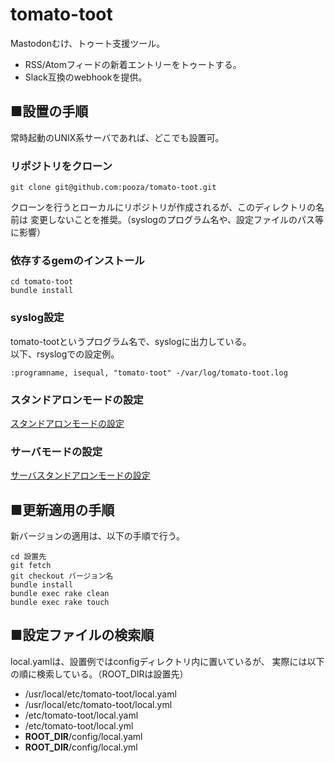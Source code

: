 # tomato-toot

Mastodonむけ、トゥート支援ツール。

- RSS/Atomフィードの新着エントリーをトゥートする。
- Slack互換のwebhookを提供。

## ■設置の手順

常時起動のUNIX系サーバであれば、どこでも設置可。

### リポジトリをクローン

```
git clone git@github.com:pooza/tomato-toot.git
```

クローンを行うとローカルにリポジトリが作成されるが、このディレクトリの名前は
変更しないことを推奨。（syslogのプログラム名や、設定ファイルのパス等に影響）

### 依存するgemのインストール

```
cd tomato-toot
bundle install
```

### syslog設定

tomato-tootというプログラム名で、syslogに出力している。  
以下、rsyslogでの設定例。

```
:programname, isequal, "tomato-toot" -/var/log/tomato-toot.log
```

### スタンドアロンモードの設定

[スタンドアロンモードの設定](doc/standalone.md#設定)

### サーバモードの設定

[サーバスタンドアロンモードの設定](doc/server.md#設定)

## ■更新適用の手順

新バージョンの適用は、以下の手順で行う。

```
cd 設置先
git fetch
git checkout バージョン名
bundle install
bundle exec rake clean
bundle exec rake touch
```

## ■設定ファイルの検索順

local.yamlは、設置例ではconfigディレクトリ内に置いているが、
実際には以下の順に検索している。（ROOT_DIRは設置先）

- /usr/local/etc/tomato-toot/local.yaml
- /usr/local/etc/tomato-toot/local.yml
- /etc/tomato-toot/local.yaml
- /etc/tomato-toot/local.yml
- __ROOT_DIR__/config/local.yaml
- __ROOT_DIR__/config/local.yml
